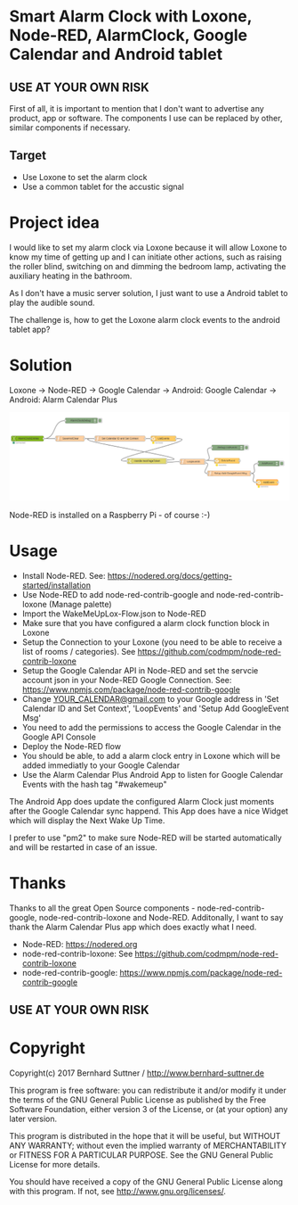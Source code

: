 # Smart Alarm Clock with Loxone, Node-RED, AlarmClock, Google Calendar and Android tablet

## USE AT YOUR OWN RISK

First of all, it is important to mention that I don't want to advertise any product, app or software. The components I use can be replaced by other, similar components if necessary. 

## Target
- Use Loxone to set the alarm clock
- Use a common tablet for the accustic signal

# Project idea

I would like to set my alarm clock via Loxone because it will allow Loxone to know my time of getting up and I can initiate other actions, such as raising the roller blind, switching on and dimming the bedroom lamp, activating the auxiliary heating in the bathroom.

As I don't have a music server solution, I just want to use a Android tablet to play the audible sound.

The challenge is, how to get the Loxone alarm clock events to the android tablet app?

# Solution
Loxone -> Node-RED -> Google Calendar -> Android: Google Calendar -> Android: Alarm Calendar Plus

![WakeMeUpLox-Flow](https://raw.githubusercontent.com/sbernhard/WakeMeUpLox/master/WakeMeUpLox-Flow.png)

Node-RED is installed on a Raspberry Pi - of course :-)

# Usage
- Install Node-RED. See: https://nodered.org/docs/getting-started/installation
- Use Node-RED to add node-red-contrib-google and node-red-contrib-loxone (Manage palette)
- Import the WakeMeUpLox-Flow.json to Node-RED
- Make sure that you have configured a alarm clock function block in Loxone
- Setup the Connection to your Loxone (you need to be able to receive a list of rooms / categories). See https://github.com/codmpm/node-red-contrib-loxone
- Setup the Google Calendar API in Node-RED and set the servcie account json in your Node-RED Google Connection. See: https://www.npmjs.com/package/node-red-contrib-google
- Change YOUR_CALENDAR@gmail.com to your Google address in 'Set Calendar ID and Set Context', 'LoopEvents' and 'Setup Add GoogleEvent Msg'
- You need to add the permissions to access the Google Calendar in the Google API Console
- Deploy the Node-RED flow
- You should be able, to add a alarm clock entry in Loxone which will be added immediatly to your Google Calendar
- Use the Alarm Calendar Plus Android App to listen for Google Calendar Events with the hash tag "#wakemeup"

The Android App does update the configured Alarm Clock just moments after the Google Calendar sync happend. 
This App does have a nice Widget which will display the Next Wake Up Time. 

I prefer to use "pm2" to make sure Node-RED will be started automatically and will be restarted in case of an issue.

# Thanks
Thanks to all the great Open Source components - node-red-contrib-google, node-red-contrib-loxone and Node-RED. 
Additonally, I want to say thank the Alarm Calendar Plus app which does exactly what I need.

- Node-RED: https://nodered.org
- node-red-contrib-loxone: See https://github.com/codmpm/node-red-contrib-loxone
- node-red-contrib-google: https://www.npmjs.com/package/node-red-contrib-google

## USE AT YOUR OWN RISK

# Copyright

Copyright(c) 2017 Bernhard Suttner / http://www.bernhard-suttner.de

This program is free software: you can redistribute it and/or modify it under the terms of the GNU General Public License as published by the Free Software Foundation, either version 3 of the License, or (at your option) any later version.

This program is distributed in the hope that it will be useful, but WITHOUT ANY WARRANTY; without even the implied warranty of MERCHANTABILITY or FITNESS FOR A PARTICULAR PURPOSE. See the GNU General Public License for more details.

You should have received a copy of the GNU General Public License along with this program. If not, see http://www.gnu.org/licenses/.
